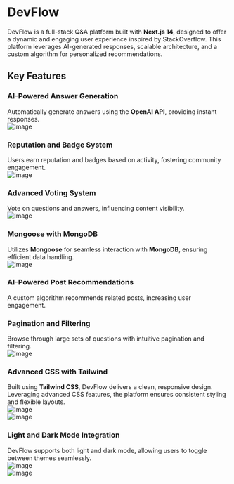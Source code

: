 # DevFlow

DevFlow is a full-stack Q&A platform built with **Next.js 14**, designed to offer a dynamic and engaging user experience inspired by StackOverflow. This platform leverages AI-generated responses, scalable architecture, and a custom algorithm for personalized recommendations.

## Key Features

### AI-Powered Answer Generation
Automatically generate answers using the **OpenAI API**, providing instant responses.  
![image](https://github.com/user-attachments/assets/f428f0cc-9296-406b-9e75-64ab47db738d)  

### Reputation and Badge System
Users earn reputation and badges based on activity, fostering community engagement.  
![image](https://github.com/user-attachments/assets/90bd0490-ed5b-4d12-b34d-dcf3bc54e558)  

### Advanced Voting System
Vote on questions and answers, influencing content visibility.  
![image](https://github.com/user-attachments/assets/4a7bc108-c287-405e-a52a-87fb6e410c42)  

### Mongoose with MongoDB
Utilizes **Mongoose** for seamless interaction with **MongoDB**, ensuring efficient data handling.  
![image](https://github.com/user-attachments/assets/428a476a-1dae-4646-873d-8f6daf2072de)  

### AI-Powered Post Recommendations
A custom algorithm recommends related posts, increasing user engagement.  

### Pagination and Filtering
Browse through large sets of questions with intuitive pagination and filtering.  
![image](https://github.com/user-attachments/assets/f6b519a2-3d23-41a4-b6b3-b510d5e90f63)  

### Advanced CSS with Tailwind
Built using **Tailwind CSS**, DevFlow delivers a clean, responsive design. Leveraging advanced CSS features, the platform ensures consistent styling and flexible layouts.  
![image](https://github.com/user-attachments/assets/cb58ccbc-abea-4969-9ce2-59fa70cf814f)  
![image](https://github.com/user-attachments/assets/24db18e7-39ca-4f56-a886-3eaac91b31d6)  

### Light and Dark Mode Integration
DevFlow supports both light and dark mode, allowing users to toggle between themes seamlessly.  
![image](https://github.com/user-attachments/assets/07b6c9d5-10a6-4b4e-b0af-af041ee42f36)  
![image](https://github.com/user-attachments/assets/e8d6a1df-e6e1-4548-adad-5c91bf8fa1ce)  

